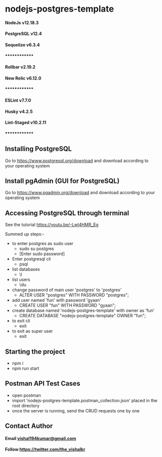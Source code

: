 # nodejs-postgres-template
#### NodeJs v12.18.3
#### PostgreSQL v12.4
#### Sequelize v6.3.4
#### ************
#### Rollbar v2.19.2
#### New Relic v6.12.0
#### ************
#### ESLint v7.7.0
#### Husky v4.2.5
#### Lint-Staged v10.2.11
#### ************

## Installing PostgreSQL
Go to https://www.postgresql.org/download and download according to your operating system

## Install pgAdmin (GUI for PostgreSQL)
Go to https://www.pgadmin.org/download and download according to your operating system

## Accessing PostgreSQL through terminal
See the tutorial https://youtu.be/-LwI4HMR_Eg

Summed up steps:-

- to enter postgres as sudo user
    - sudo su postgres
    - [Enter sudo password]
- Enter postgresql cli
    - psql
- list databases
    - \l
- list users
    - \du
- change password of main user 'postgres' to 'postgres'
    - ALTER USER "postgres" WITH PASSWORD "postgres";
- add user named 'fun' with password 'gyaan'
    - CREATE USER "fun" WITH PASSWORD "gyaan";
- create database named 'nodejs-postgres-template' with owner as 'fun'
    - CREATE DATABASE "nodejs-postgres-template" OWNER "fun";
- to exit cli
    - exit
- to exit as super user
    - exit

## Starting the project
- npm i
- npm run start

## Postman API Test Cases
- open postman
- import 'nodejs-postgres-template.postman_collection.json' placed in the root directory
- once the server is running, send the CRUD requests one by one

## Contact Author
#### Email vishal194kumar@gmail.com
#### Follow https://twitter.com/the_vishalkr